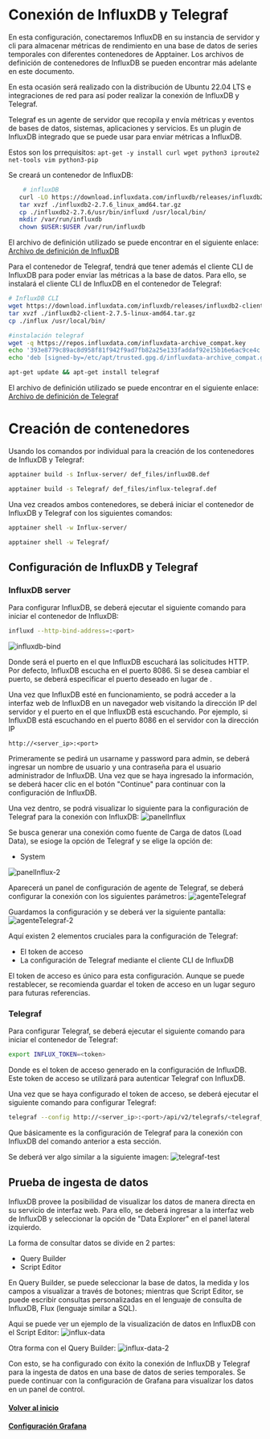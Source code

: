 # Conexión de InfluxDB y Telegraf

En esta configuración, conectaremos InfluxDB en su instancia de servidor y cli para almacenar métricas de rendimiento en una base de datos de series temporales con diferentes contenedores de Apptainer. Los archivos de definición de contenedores de InfluxDB se pueden encontrar más adelante en este documento. 




En esta ocasión será realizado con la distribución de Ubuntu 22.04 LTS e integraciones de red para así poder realizar la conexión de InfluxDB y Telegraf.

Telegraf es un agente de servidor que recopila y envía métricas y eventos de bases de datos, sistemas, aplicaciones y servicios. Es un plugin de InfluxDB integrado que se puede usar para enviar métricas a InfluxDB.

Estos son los prrequisitos:
``apt-get -y install curl wget python3 iproute2 net-tools vim python3-pip``


Se creará un contenedor de InfluxDB:
    
```bash
    # influxDB
   curl -LO https://download.influxdata.com/influxdb/releases/influxdb2-2.7.6_linux_amd64.tar.gz
   tar xvzf ./influxdb2-2.7.6_linux_amd64.tar.gz
   cp ./influxdb2-2.7.6/usr/bin/influxd /usr/local/bin/
   mkdir /var/run/influxdb
   chown $USER:$USER /var/run/influxdb
```
El archivo de definición utilizado se puede encontrar en el siguiente enlace: [Archivo de definición de InfluxDB](InfluxDB.def)
    
Para el contenedor de Telegraf, tendrá que tener además el cliente CLI de InfluxDB para poder enviar las métricas a la base de datos. Para ello, se instalará el cliente CLI de InfluxDB en el contenedor de Telegraf:

```bash
# InfluxDB CLI
wget https://download.influxdata.com/influxdb/releases/influxdb2-client-2.7.5-linux-amd64.tar.gz
tar xvzf ./influxdb2-client-2.7.5-linux-amd64.tar.gz
cp ./influx /usr/local/bin/
```
```bash
#instalación telegraf
wget -q https://repos.influxdata.com/influxdata-archive_compat.key
echo '393e8779c89ac8d958f81f942f9ad7fb82a25e133faddaf92e15b16e6ac9ce4c influxdata-archive_compat.key' | sha256sum -c && cat influxdata-archive_compat.key | gpg --dearmor | tee /etc/apt/trusted.gpg.d/influxdata-archive_compat.gpg > /dev/null
echo 'deb [signed-by=/etc/apt/trusted.gpg.d/influxdata-archive_compat.gpg] https://repos.influxdata.com/debian stable main' | tee /etc/apt/sources.list.d/influxdata.list

apt-get update && apt-get install telegraf
```

El archivo de definición utilizado se puede encontrar en el siguiente enlace: [Archivo de definición de Telegraf](influx-telegraf.def)


# Creación de contenedores 
Usando los comandos por individual para la creación de los contenedores de InfluxDB y Telegraf:

```bash
apptainer build -s Influx-server/ def_files/influxDB.def
```
```bash	
apptainer build -s Telegraf/ def_files/influx-telegraf.def
```

Una vez creados ambos contenedores, se deberá iniciar el contenedor de InfluxDB y Telegraf con los siguientes comandos:

```bash
apptainer shell -w Influx-server/
```
```bash
apptainer shell -w Telegraf/
```

## Configuración de InfluxDB y Telegraf

### InfluxDB server

Para configurar InfluxDB, se deberá ejecutar el siguiente comando para iniciar el contenedor de InfluxDB:

```bash
influxd --http-bind-address=:<port>
```

![influxdb-bind](/img/influxdb-bind.png)

Donde <port> será el puerto en el que InfluxDB escuchará las solicitudes HTTP. Por defecto, InfluxDB escucha en el puerto 8086. Si se desea cambiar el puerto, se deberá especificar el puerto deseado en lugar de <port>.

Una vez que InfluxDB esté en funcionamiento, se podrá acceder a la interfaz web de InfluxDB en un navegador web visitando la dirección IP del servidor y el puerto en el que InfluxDB está escuchando. Por ejemplo, si InfluxDB está escuchando en el puerto 8086 en el servidor con la dirección IP

```plaintext
http://<server_ip>:<port>
```

Primeramente se pedirá un usarname y password para admin, se deberá ingresar un nombre de usuario y una contraseña para el usuario administrador de InfluxDB. Una vez que se haya ingresado la información, se deberá hacer clic en el botón "Continue" para continuar con la configuración de InfluxDB.


Una vez dentro, se podrá visualizar lo siguiente para la configuración de Telegraf para la conexión con InfluxDB:
![panelInflux](/img/panelInflux.png)

Se busca generar una conexión como fuente de Carga de datos (Load Data), se esioge la opción de Telegraf y se elige la opción de:
- System
 
![panelInflux-2](/img/panelInflux-2.png)


Aparecerá un panel de configuración de agente de Telegraf, se deberá configurar la conexión con los siguientes parámetros:
![agenteTelegraf](/img/agente-Telegraf.png)

Guardamos la configuración y se deberá ver la siguiente pantalla:
![agenteTelegraf-2](/img/agente-Telegraf-2.png)

Aquí existen 2 elementos cruciales para la configuración de Telegraf:
- El token de acceso
- La configuración de Telegraf mediante el cliente CLI de InfluxDB

El token de acceso es único para esta configuración. Aunque se puede restablecer, se recomienda guardar el token de acceso en un lugar seguro para futuras referencias.




### Telegraf

Para configurar Telegraf, se deberá ejecutar el siguiente comando para iniciar el contenedor de Telegraf:

```bash
export INFLUX_TOKEN=<token>
```

Donde <token> es el token de acceso generado en la configuración de InfluxDB. Este token de acceso se utilizará para autenticar Telegraf con InfluxDB.

Una vez que se haya configurado el token de acceso, se deberá ejecutar el siguiente comando para configurar Telegraf:

```bash
telegraf --config http://<server_ip>:<port>/api/v2/telegrafs/<telegraf_id>
```

Que básicamente es la configuración de Telegraf para la conexión con InfluxDB del comando anterior a esta sección.

Se deberá ver algo similar a la siguiente imagen:
![telegraf-test](/img/telegraf-config.png)

## Prueba de ingesta de datos

InfluxDB provee la posibilidad de visualizar los datos de manera directa en su servicio de interfaz web. Para ello, se deberá ingresar a la interfaz web de InfluxDB y seleccionar la opción de "Data Explorer" en el panel lateral izquierdo.

La forma de consultar datos se divide en 2 partes:
- Query Builder
- Script Editor

En Query Builder, se puede seleccionar la base de datos, la medida y los campos a visualizar a través de botones; mientras que Script Editor, se puede escribir consultas personalizadas en el lenguaje de consulta de InfluxDB, Flux (lenguaje similar a SQL).

Aqui se puede ver un ejemplo de la visualización de datos en InfluxDB con el Script Editor:
![influx-data](/img/influx-data.png)

Otra forma con el Query Builder:
![influx-data-2](/img/influx-data-2.png)

Con esto, se ha configurado con éxito la conexión de InfluxDB y Telegraf para la ingesta de datos en una base de datos de series temporales. Se puede continuar con la configuración de Grafana para visualizar los datos en un panel de control.

#### [Volver al inicio](../README.md)
#### [Configuración Grafana](/BD_influx/Grafana_&_Influx.md)